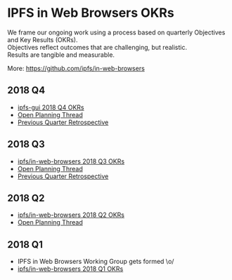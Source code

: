 # IPFS in Web Browsers OKRs

We frame our ongoing work using a process based on quarterly Objectives and Key Results (OKRs).  
Objectives reflect outcomes that are challenging, but realistic.  
Results are tangible and measurable.

More: https://github.com/ipfs/in-web-browsers

## 2018 Q4

- [ipfs-gui 2018 Q4 OKRs](https://docs.google.com/spreadsheets/d/139lROP7-Ee4M4S7A_IO4iIgSgugYm7dct620LYnalII/edit#gid=755202447)
- [Open Planning Thread](https://github.com/ipfs/in-web-browsers/issues/110)
- [Previous Quarter Retrospective](https://docs.google.com/document/d/1RPoO_Ov1XmwjEP2JraPzn74DV5SnQjeV6skH0A4kirY/)

## 2018 Q3

- [ipfs/in-web-browsers 2018 Q3 OKRs](https://docs.google.com/spreadsheets/d/19vjigg4locq4fO6JXyobS2yTx-k-fSzlFM5ngZDPDbQ/#gid=755202447)
- [Open Planning Thread](https://github.com/ipfs/in-web-browsers/issues/85)
- [Previous Quarter Retrospective](https://docs.google.com/document/d/13YY9Uy0mndULSNzK_HnefNGfsXzb4BCS9OrWGKEHbTo)

## 2018 Q2

- [ipfs/in-web-browsers 2018 Q2 OKRs](https://docs.google.com/spreadsheets/d/1xIhKROxFlsY9M9on37D5rkbSsm4YtjRQvG2unHScApA/edit#gid=755202447)
- [Open Planning Thread](https://github.com/ipfs/in-web-browsers/issues/78)

## 2018 Q1

- IPFS in Web Browsers Working Group gets formed \o/
- [ipfs/in-web-browsers 2018 Q1 OKRs](https://docs.google.com/spreadsheets/d/1clB-W489rJpbOEs2Q7Q2Jf1WMXHQxXgccBcUJS9QTiI/#gid=1872064387)
